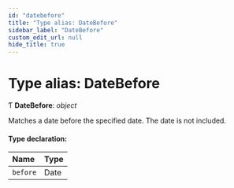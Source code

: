 ```yaml
---
id: "datebefore"
title: "Type alias: DateBefore"
sidebar_label: "DateBefore"
custom_edit_url: null
hide_title: true
---
```


# Type alias: DateBefore

Ƭ **DateBefore**: *object*

Matches a date before the specified date. The date is not included.

#### Type declaration:

Name | Type |
:------ | :------ |
`before` | Date |
